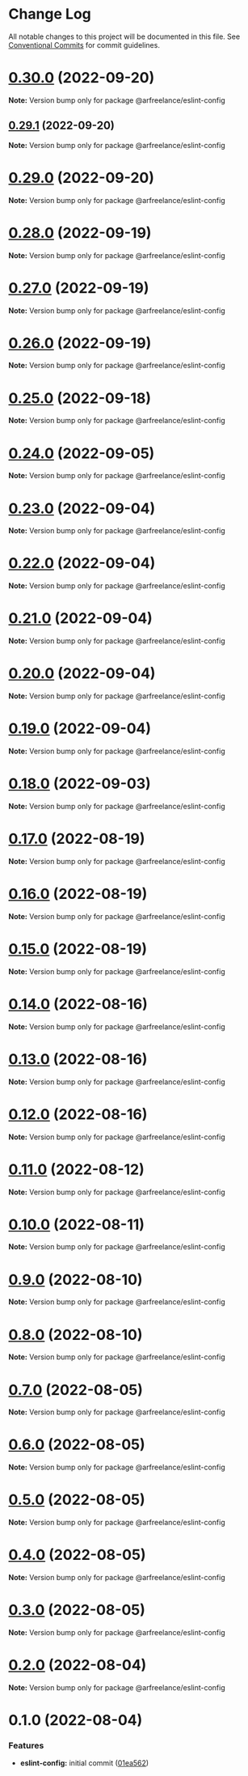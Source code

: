 # Change Log

All notable changes to this project will be documented in this file.
See [Conventional Commits](https://conventionalcommits.org) for commit guidelines.

# [0.30.0](https://github.com/arfreelance/monorepo/compare/v0.29.1...v0.30.0) (2022-09-20)

**Note:** Version bump only for package @arfreelance/eslint-config





## [0.29.1](https://github.com/arfreelance/monorepo/compare/v0.29.0...v0.29.1) (2022-09-20)

**Note:** Version bump only for package @arfreelance/eslint-config

# [0.29.0](https://github.com/arfreelance/monorepo/compare/v0.28.1...v0.29.0) (2022-09-20)

**Note:** Version bump only for package @arfreelance/eslint-config

# [0.28.0](https://github.com/arfreelance/monorepo/compare/v0.27.1...v0.28.0) (2022-09-19)

**Note:** Version bump only for package @arfreelance/eslint-config

# [0.27.0](https://github.com/arfreelance/monorepo/compare/v0.26.2...v0.27.0) (2022-09-19)

**Note:** Version bump only for package @arfreelance/eslint-config

# [0.26.0](https://github.com/arfreelance/monorepo/compare/v0.25.0...v0.26.0) (2022-09-19)

**Note:** Version bump only for package @arfreelance/eslint-config

# [0.25.0](https://github.com/arfreelance/monorepo/compare/v0.24.0...v0.25.0) (2022-09-18)

**Note:** Version bump only for package @arfreelance/eslint-config

# [0.24.0](https://github.com/arfreelance/monorepo/compare/v0.23.0...v0.24.0) (2022-09-05)

**Note:** Version bump only for package @arfreelance/eslint-config

# [0.23.0](https://github.com/arfreelance/monorepo/compare/v0.22.0...v0.23.0) (2022-09-04)

**Note:** Version bump only for package @arfreelance/eslint-config

# [0.22.0](https://github.com/arfreelance/monorepo/compare/v0.21.0...v0.22.0) (2022-09-04)

**Note:** Version bump only for package @arfreelance/eslint-config

# [0.21.0](https://github.com/arfreelance/monorepo/compare/v0.20.0...v0.21.0) (2022-09-04)

**Note:** Version bump only for package @arfreelance/eslint-config

# [0.20.0](https://github.com/arfreelance/monorepo/compare/v0.19.0...v0.20.0) (2022-09-04)

**Note:** Version bump only for package @arfreelance/eslint-config

# [0.19.0](https://github.com/arfreelance/monorepo/compare/v0.18.0...v0.19.0) (2022-09-04)

**Note:** Version bump only for package @arfreelance/eslint-config

# [0.18.0](https://github.com/arfreelance/monorepo/compare/v0.17.0...v0.18.0) (2022-09-03)

**Note:** Version bump only for package @arfreelance/eslint-config

# [0.17.0](https://github.com/arfreelance/monorepo/compare/v0.16.0...v0.17.0) (2022-08-19)

**Note:** Version bump only for package @arfreelance/eslint-config

# [0.16.0](https://github.com/arfreelance/monorepo/compare/v0.15.1...v0.16.0) (2022-08-19)

**Note:** Version bump only for package @arfreelance/eslint-config

# [0.15.0](https://github.com/arfreelance/monorepo/compare/v0.14.4...v0.15.0) (2022-08-19)

**Note:** Version bump only for package @arfreelance/eslint-config

# [0.14.0](https://github.com/arfreelance/monorepo/compare/v0.13.0...v0.14.0) (2022-08-16)

**Note:** Version bump only for package @arfreelance/eslint-config

# [0.13.0](https://github.com/arfreelance/monorepo/compare/v0.12.0...v0.13.0) (2022-08-16)

**Note:** Version bump only for package @arfreelance/eslint-config

# [0.12.0](https://github.com/arfreelance/monorepo/compare/v0.11.0...v0.12.0) (2022-08-16)

**Note:** Version bump only for package @arfreelance/eslint-config

# [0.11.0](https://github.com/arfreelance/monorepo/compare/v0.10.0...v0.11.0) (2022-08-12)

**Note:** Version bump only for package @arfreelance/eslint-config

# [0.10.0](https://github.com/arfreelance/monorepo/compare/v0.9.0...v0.10.0) (2022-08-11)

**Note:** Version bump only for package @arfreelance/eslint-config

# [0.9.0](https://github.com/arfreelance/monorepo/compare/v0.8.0...v0.9.0) (2022-08-10)

**Note:** Version bump only for package @arfreelance/eslint-config

# [0.8.0](https://github.com/arfreelance/monorepo/compare/v0.7.0...v0.8.0) (2022-08-10)

**Note:** Version bump only for package @arfreelance/eslint-config

# [0.7.0](https://github.com/arfreelance/monorepo/compare/v0.6.0...v0.7.0) (2022-08-05)

**Note:** Version bump only for package @arfreelance/eslint-config

# [0.6.0](https://github.com/arfreelance/monorepo/compare/v0.5.0...v0.6.0) (2022-08-05)

**Note:** Version bump only for package @arfreelance/eslint-config

# [0.5.0](https://github.com/arfreelance/monorepo/compare/v0.4.0...v0.5.0) (2022-08-05)

**Note:** Version bump only for package @arfreelance/eslint-config

# [0.4.0](https://github.com/arfreelance/monorepo/compare/v0.3.0...v0.4.0) (2022-08-05)

**Note:** Version bump only for package @arfreelance/eslint-config

# [0.3.0](https://github.com/arfreelance/monorepo/compare/v0.2.0...v0.3.0) (2022-08-05)

**Note:** Version bump only for package @arfreelance/eslint-config

# [0.2.0](https://github.com/arfreelance/monorepo/compare/v0.1.0...v0.2.0) (2022-08-04)

**Note:** Version bump only for package @arfreelance/eslint-config

# 0.1.0 (2022-08-04)

### Features

-   **eslint-config:** initial commit ([01ea562](https://github.com/arfreelance/monorepo/commit/01ea562ceb97ecd4054ea3cd8ca14a168be72589))
